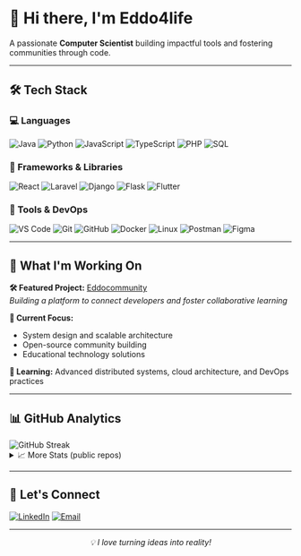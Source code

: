 # 👋 Hi there, I'm Eddo4life

A passionate **Computer Scientist** building impactful tools and fostering communities through code.

---

## 🛠️ Tech Stack

### 💻 Languages
![Java](https://img.shields.io/badge/Java-ED8B00?style=flat&logo=openjdk&logoColor=white)
![Python](https://img.shields.io/badge/Python-3776AB?style=flat&logo=python&logoColor=white)
![JavaScript](https://img.shields.io/badge/JavaScript-F7DF1E?style=flat&logo=javascript&logoColor=black)
![TypeScript](https://img.shields.io/badge/TypeScript-3178C6?style=flat&logo=typescript&logoColor=white)
![PHP](https://img.shields.io/badge/PHP-777BB4?style=flat&logo=php&logoColor=white)
![SQL](https://img.shields.io/badge/SQL-336791?style=flat&logo=postgresql&logoColor=white)

### 🚀 Frameworks & Libraries
![React](https://img.shields.io/badge/React-61DAFB?style=flat&logo=react&logoColor=black)
![Laravel](https://img.shields.io/badge/Laravel-FF2D20?style=flat&logo=laravel&logoColor=white)
![Django](https://img.shields.io/badge/Django-092E20?style=flat&logo=django&logoColor=white)
![Flask](https://img.shields.io/badge/Flask-000000?style=flat&logo=flask&logoColor=white)
![Flutter](https://img.shields.io/badge/Flutter-02569B?style=flat&logo=flutter&logoColor=white)

### 🧰 Tools & DevOps
![VS Code](https://img.shields.io/badge/VS%20Code-007ACC?style=flat&logo=visualstudiocode&logoColor=white)
![Git](https://img.shields.io/badge/Git-F05032?style=flat&logo=git&logoColor=white)
![GitHub](https://img.shields.io/badge/GitHub-181717?style=flat&logo=github&logoColor=white)
![Docker](https://img.shields.io/badge/Docker-2496ED?style=flat&logo=docker&logoColor=white)
![Linux](https://img.shields.io/badge/Linux-FCC624?style=flat&logo=linux&logoColor=black)
![Postman](https://img.shields.io/badge/Postman-FF6C37?style=flat&logo=postman&logoColor=white)
![Figma](https://img.shields.io/badge/Figma-F24E1E?style=flat&logo=figma&logoColor=white)

---

## 🚀 What I'm Working On

**🛠 Featured Project:** [Eddocommunity](https://github.com/eddo4life/eddocommunity-core)  
*Building a platform to connect developers and foster collaborative learning*

**🎯 Current Focus:**
- System design and scalable architecture
- Open-source community building
- Educational technology solutions

**🌱 Learning:** Advanced distributed systems, cloud architecture, and DevOps practices

---

## 📊 GitHub Analytics

<div>
  <img src="https://streak-stats.demolab.com/?user=eddo4life&theme=radical" alt="GitHub Streak" />
</div>

<details>
<summary>📈 More Stats (public repos)</summary>

![Top Languages](https://github-readme-stats.vercel.app/api/top-langs/?username=eddo4life&layout=compact&theme=radical)
![Top Languages](https://github-readme-stats.vercel.app/api/top-langs/?username=eddo4life&layout=compact&theme=radical&cache_seconds=60)


</details>

---

## 🤝 Let's Connect

[![LinkedIn](https://img.shields.io/badge/LinkedIn-0077B5?style=flat&logo=linkedin&logoColor=white)](https://www.linkedin.com/in/eddo4life)
[![Email](https://img.shields.io/badge/Email-D14836?style=flat&logo=gmail&logoColor=white)](mailto:theoboaz@gmail.com)

---

<div align="center">
  <i>💡 I love turning ideas into reality!</i>
</div>
